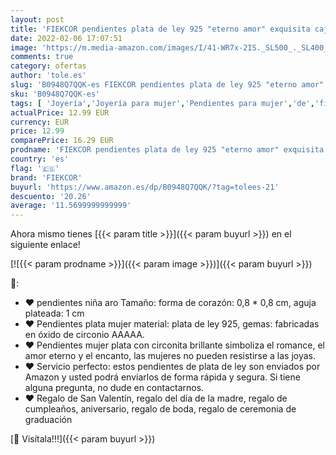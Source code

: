 ```yaml
---
layout: post
title: 'FIEKCOR pendientes plata de ley 925 "eterno amor" exquisita caja regalo'
date: 2022-02-06 17:07:51
image: 'https://m.media-amazon.com/images/I/41-WR7x-2IS._SL500_._SL400_.jpg'
comments: true
category: ofertas
author: 'tole.es'
slug: 'B0948Q7QQK-es FIEKCOR pendientes plata de ley 925 "eterno amor"...'
sku: 'B0948Q7QQK-es'
tags: [ 'Joyería','Joyería para mujer','Pendientes para mujer','de','fiekcor','ley','plata', ]
actualPrice: 12.99 EUR
currency: EUR
price: 12.99
comparePrice: 16.29 EUR
prodname: 'FIEKCOR pendientes plata de ley 925 "eterno amor" exquisita caja regalo'
country: 'es'
flag: '🇪🇸'
brand: 'FIEKCOR'
buyurl: 'https://www.amazon.es/dp/B0948Q7QQK/?tag=tolees-21'
descuento: '20.26'
average: '11.5699999999999'
---
```


Ahora mismo tienes [{{< param title >}}]({{< param buyurl >}}) en el siguiente enlace!

[![{{< param prodname >}}]({{< param image >}})]({{< param buyurl >}})

🔎:

- ♥ pendientes niña aro Tamaño: forma de corazón: 0,8 * 0,8 cm, aguja plateada: 1 cm
- ♥ Pendientes plata mujer material: plata de ley 925, gemas: fabricadas en óxido de circonio AAAAA.
- ♥ Pendientes mujer plata con circonita brillante simboliza el romance, el amor eterno y el encanto, las mujeres no pueden resistirse a las joyas.
- ♥ Servicio perfecto: estos pendientes de plata de ley son enviados por Amazon y usted podrá enviarlos de forma rápida y segura. Si tiene alguna pregunta, no dude en contactarnos.
- ♥ Regalo de San Valentín, regalo del día de la madre, regalo de cumpleaños, aniversario, regalo de boda, regalo de ceremonia de graduación

[🛒 Visítala!!!]({{< param buyurl >}})
